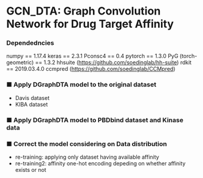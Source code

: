 # GCN_DTA: Graph Convolution Network for Drug Target Affinity

### Dependedncies
  numpy == 1.17.4
  keras == 2.3.1
  Pconsc4 == 0.4
  pytorch == 1.3.0
  PyG (torch-geometric) == 1.3.2
  hhsuite (https://github.com/soedinglab/hh-suite)
  rdkit == 2019.03.4.0
  ccmpred (https://github.com/soedinglab/CCMpred)


### ■ Apply DGraphDTA model to the original dataset
- Davis dataset 
- KIBA dataset 


### ■ Apply DGraphDTA model to PBDbind dataset and Kinase data


### ■ Correct the model considering on Data distribution 
- re-training: applying only dataset having available affinity
- re-training2: affinity one-hot encoding depeding on whether affinity exists or not
